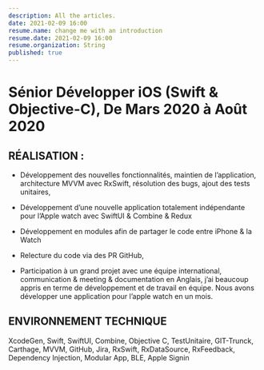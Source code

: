 ```yaml
---
description: All the articles.
date: 2021-02-09 16:00
resume.name: change me with an introduction
resume.date: 2021-02-09 16:00
resume.organization: String
published: true
---
```


# Sénior Développer iOS (Swift & Objective-C), De Mars 2020 à Août 2020

## RÉALISATION :

* Développement des nouvelles fonctionnalités, maintien de l’application, architecture MVVM avec RxSwift, résolution des bugs, ajout des tests unitaires,

* Développement d’une nouvelle application totalement indépendante pour l’Apple watch avec SwiftUI & Combine & Redux

* Développement en modules afin de partager le code entre iPhone & la Watch

* Relecture du code via des PR GitHub, 

* Participation à un grand projet avec une équipe international, communication & meeting & documentation en Anglais, j’ai beaucoup appris en terme de développement et de travail en équipe. Nous avons développer une application pour l’apple watch en un mois.

## ENVIRONNEMENT TECHNIQUE

XcodeGen, Swift, SwiftUI, Combine, Objective C, TestUnitaire, GIT-Trunck, Carthage, MVVM, GitHub, Jira, RxSwift, RxDataSource, RxFeedback, Dependency Injection, Modular App, BLE, Apple Signin

